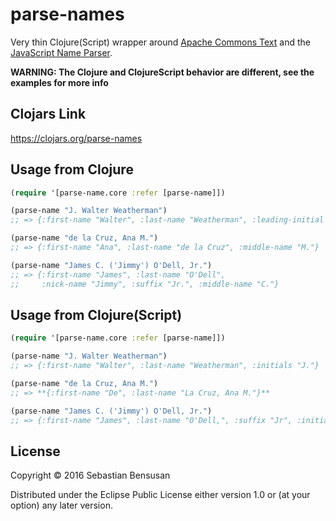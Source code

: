 # parse-names

Very thin Clojure(Script) wrapper around
[Apache Commons Text](https://commons.apache.org/sandbox/commons-text/apidocs/org/apache/commons/text/names/HumanNameParser.html)
and the [JavaScript Name Parser](https://github.com/joshfraser/JavaScript-Name-Parser).

**WARNING: The Clojure and ClojureScript behavior are different, see
  the examples for more info**
  
## Clojars Link
https://clojars.org/parse-names

## Usage from Clojure

```clj
(require '[parse-name.core :refer [parse-name]])

(parse-name "J. Walter Weatherman")
;; => {:first-name "Walter", :last-name "Weatherman", :leading-initial "J."}

(parse-name "de la Cruz, Ana M.")
;; => {:first-name "Ana", :last-name "de la Cruz", :middle-name "M."}

(parse-name "James C. ('Jimmy') O'Dell, Jr.")
;; => {:first-name "James", :last-name "O'Dell",
;;     :nick-name "Jimmy", :suffix "Jr.", :middle-name "C."}

```

## Usage from Clojure(Script)

```clj
(require '[parse-name.core :refer [parse-name]])

(parse-name "J. Walter Weatherman")
;; => {:first-name "Walter", :last-name "Weatherman", :initials "J."}

(parse-name "de la Cruz, Ana M.")
;; => **{:first-name "De", :last-name "La Cruz, Ana M."}**

(parse-name "James C. ('Jimmy') O'Dell, Jr.")
;; => {:first-name "James", :last-name "O'Dell,", :suffix "Jr", :initials "C."}
```

## License

Copyright © 2016 Sebastian Bensusan

Distributed under the Eclipse Public License either version 1.0 or (at
your option) any later version.
